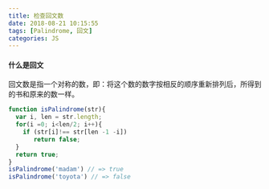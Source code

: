```yaml
---
title: 检查回文数
date: 2018-08-21 10:15:55
tags: [Palindrome, 回文]
categories: JS
---
```


#### 什么是回文

回文数是指一个对称的数，即：将这个数的数字按相反的顺序重新排列后，所得到的书和原来的数一样。



```js
function isPalindrome(str){
  var i, len = str.length;
  for(i =0; i<len/2; i++){
    if (str[i]!== str[len -1 -i])
       return false;
  }
  return true;
}
isPalindrome('madam') // => true
isPalindrome('toyota') // => false
```

